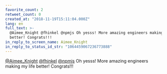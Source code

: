 ```yaml
---
favorite_count: 2
retweet_count: 0
created_at: "2018-11-19T15:11:04.000Z"
lang: en
full_text: >-
  @Aimee_Knight @fhinkel @npmjs Oh yesss! More amazing engineers making my life
  better! Congrats!!!
in_reply_to_screen_name: Aimee_Knight
in_reply_to_status_id_str: "1064459067236773888"
---
```


[@Aimee_Knight](https://twitter.com/Aimee_Knight)
[@fhinkel](https://twitter.com/fhinkel) [@npmjs](https://twitter.com/npmjs) Oh
yesss! More amazing engineers making my life better! Congrats!!!
